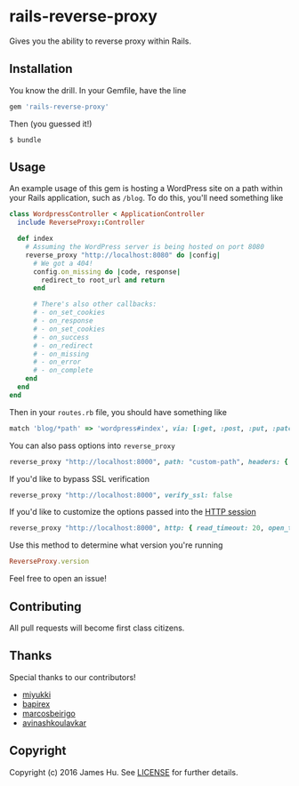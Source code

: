 # rails-reverse-proxy

Gives you the ability to reverse proxy within Rails.

## Installation

You know the drill. In your Gemfile, have the line

```ruby
gem 'rails-reverse-proxy'
```

Then (you guessed it!)

```
$ bundle
```

## Usage

An example usage of this gem is hosting a WordPress site on a path within your Rails application, such as `/blog`. To do this, you'll need something like

```ruby
class WordpressController < ApplicationController
  include ReverseProxy::Controller

  def index
    # Assuming the WordPress server is being hosted on port 8080
    reverse_proxy "http://localhost:8080" do |config|
      # We got a 404!
      config.on_missing do |code, response|
        redirect_to root_url and return
      end

      # There's also other callbacks:
      # - on_set_cookies
      # - on_response
      # - on_set_cookies
      # - on_success
      # - on_redirect
      # - on_missing
      # - on_error
      # - on_complete
    end
  end
end
```

Then in your `routes.rb` file, you should have something like

```ruby
match 'blog/*path' => 'wordpress#index', via: [:get, :post, :put, :patch, :delete]
```

You can also pass options into `reverse_proxy`

```ruby
reverse_proxy "http://localhost:8000", path: "custom-path", headers: { 'X-Foo' => "Bar" }
```

If you'd like to bypass SSL verification

```ruby
reverse_proxy "http://localhost:8000", verify_ssl: false
```

If you'd like to customize the options passed into the [HTTP session](https://ruby-doc.org/stdlib-2.4.0/libdoc/net/http/rdoc/Net/HTTP.html#start-method)

```ruby
reverse_proxy "http://localhost:8000", http: { read_timeout: 20, open_timeout: 100 }
```

Use this method to determine what version you're running

```ruby
ReverseProxy.version
```

Feel free to open an issue!

## Contributing

All pull requests will become first class citizens.

## Thanks

Special thanks to our contributors!

- [miyukki](https://github.com/miyukki)
- [bapirex](https://github.com/bapirex)
- [marcosbeirigo](https://github.com/marcosbeirigo)
- [avinashkoulavkar](https://github.com/avinashkoulavkar)

## Copyright

Copyright (c) 2016 James Hu. See [LICENSE](LICENSE) for
further details.
